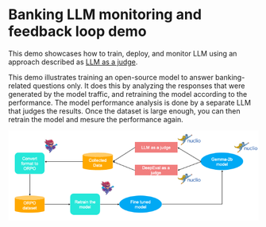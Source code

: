# Banking LLM monitoring and feedback loop demo

This demo showcases how to train, deploy, and monitor LLM using an approach described as [LLM as a judge](https://www.mlrun.org/blog/llm-as-a-judge-practical-example-with-open-source-mlrun/).

This demo illustrates training an open-source model to answer banking-related questions only. It does this by analyzing the responses that were generated by the model traffic, and retraining the model according to the performance. The model performance analysis is done by a separate LLM that judges the results. Once the dataset is large enough, you can then retrain the model and mesure the performance again.

<img src="./images/feedback_loop.png"/>

